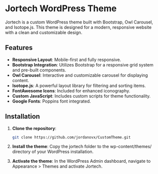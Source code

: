 # Jortech WordPress Theme

Jortech is a custom WordPress theme built with Bootstrap, Owl Carousel, and Isotope.js. This theme is designed for a modern, responsive website with a clean and customizable design.

## Features

- **Responsive Layout**: Mobile-first and fully responsive.
- **Bootstrap Integration**: Utilizes Bootstrap for a responsive grid system and pre-built components.
- **Owl Carousel**: Interactive and customizable carousel for displaying content.
- **Isotope.js**: A powerful layout library for filtering and sorting items.
- **FontAwesome Icons**: Included for enhanced iconography.
- **Custom JavaScript**: Includes custom scripts for theme functionality.
- **Google Fonts**: Poppins font integrated.

## Installation

1. **Clone the repository**:
   ```bash
   git clone https://github.com/jordanovx/CustomTheme.git
   ```
2. **Install the theme**:
   Copy the jortech folder to the wp-content/themes/ directory of your WordPress installation.

3. **Activate the theme**:
   In the WordPress Admin dashboard, navigate to Appearance > Themes and activate Jortech.

